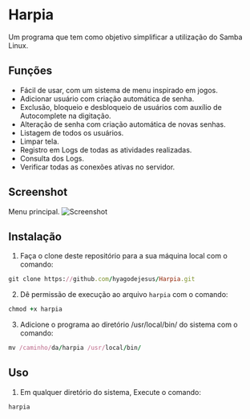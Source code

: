 # Harpia
Um programa que tem como objetivo simplificar a utilização do Samba Linux.

## Funções

* Fácil de usar, com um sistema de menu inspirado em jogos.
* Adicionar usuário com criação automática de senha.
* Exclusão, bloqueio e desbloqueio de usuários com auxílio de Autocomplete na digitação.
* Alteração de senha com criação automática de novas senhas.
* Listagem de todos os usuários.
* Limpar tela.
* Registro em Logs de todas as atividades realizadas.
* Consulta dos Logs.
* Verificar todas as conexões ativas no servidor.


## Screenshot
Menu principal.
![Screenshot](https://github.com/hyagodejesus/Harpia/blob/main/img/menu.png)


## Instalação

1. Faça o clone deste repositório para a sua máquina local com o comando:
``` ruby
git clone https://github.com/hyagodejesus/Harpia.git
```
2. Dê permissão de execução ao arquivo `harpia` com o comando: 
 ```ruby
chmod +x harpia
```
3. Adicione o programa ao diretório /usr/local/bin/ do sistema com o comando:
```ruby
mv /caminho/da/harpia /usr/local/bin/
```

## Uso

1. Em qualquer diretório do sistema, Execute o comando: 
```ruby
harpia
```


